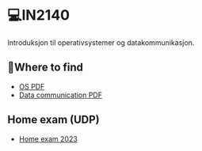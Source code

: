 # 💻IN2140
Introduksjon til operativsystemer og datakommunikasjon. 

## 🤔Where to find 
- [OS PDF](https://github.com/lananht/IN2140/blob/main/Terms/os.pdf)
- [Data communication PDF](https://github.com/lananht/IN2140/blob/main/Terms/datacommunication.pdf)

## Home exam (UDP)
- [Home exam 2023](https://github.com/lananht/IN2140/tree/main/Exam/in2140-v24-he)

